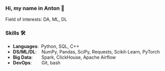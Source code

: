 ### Hi, my name in Anton 👋 

Field of interests: DA, ML, DL

### Skills 🛠️
- **Languages**:&nbsp;                         Python, SQL, C++
- **DS/ML/DL**:  &nbsp;&nbsp;                  NumPy, Pandas, SciPy, Requests, Scikit-Learn, PyTorch
- **Big Data**: &nbsp;&nbsp;&nbsp;&nbsp;&nbsp; Spark, ClickHouse, Apache Airflow
- **DevOps**:    &nbsp;&nbsp;&nbsp;&nbsp;      Git, bash
